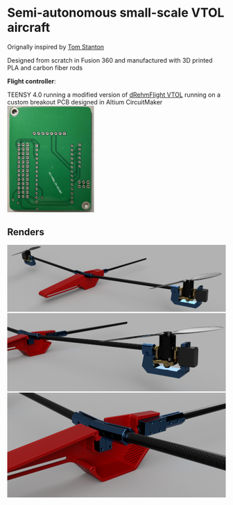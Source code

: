 
# Semi-autonomous small-scale VTOL aircraft


Orignally inspired by [Tom Stanton](https://www.youtube.com/tomstantonengineering)

Designed from scratch in Fusion 360 and manufactured with 3D printed PLA and carbon fiber rods

**Flight controller**:

TEENSY 4.0 running a modified version of [dRehmFlight VTOL](https://github.com/nickrehm/dRehmFlight) running on a custom breakout PCB designed in Altium CircuitMaker
<img src="/PCB_FRONT.JPG" alt="drawing" width="200"/>

## Renders

![](/1.PNG)
![](/2.PNG)
![](/3.PNG)

